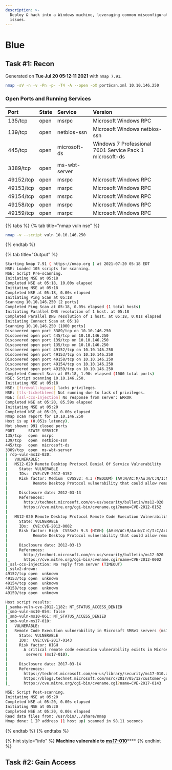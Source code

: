 ```yaml
---
description: >-
  Deploy & hack into a Windows machine, leveraging common misconfigurations
  issues.
---
```


# Blue

## Task \#1: Recon

Generated on **Tue Jul 20 05:12:11 2021** with `nmap 7.91`.

```bash
nmap -sV -n -v -Pn -p- -T4 -A --open -oX portScan.xml 10.10.146.250
```

### Open Ports and Running Services

| Port | State | Service | Version |
| :--- | :--- | :--- | :--- |
| 135/tcp | open | msrpc | Microsoft Windows RPC |
| 139/tcp | open | netbios-ssn | Microsoft Windows netbios-ssn |
| 445/tcp | open | microsoft-ds | Windows 7 Professional 7601 Service Pack 1 microsoft-ds |
| 3389/tcp | open | ms-wbt-server |  |
| 49152/tcp | open | msrpc | Microsoft Windows RPC |
| 49153/tcp | open | msrpc | Microsoft Windows RPC |
| 49154/tcp | open | msrpc | Microsoft Windows RPC |
| 49158/tcp | open | msrpc | Microsoft Windows RPC |
| 49159/tcp | open | msrpc | Microsoft Windows RPC |

{% tabs %}
{% tab title="nmap vuln nse" %}
```bash
nmap -v --script vuln 10.10.146.250
```
{% endtab %}

{% tab title="Output" %}
```bash
Starting Nmap 7.91 ( https://nmap.org ) at 2021-07-20 05:18 EDT
NSE: Loaded 105 scripts for scanning.
NSE: Script Pre-scanning.
Initiating NSE at 05:18
Completed NSE at 05:18, 10.00s elapsed
Initiating NSE at 05:18
Completed NSE at 05:18, 0.00s elapsed
Initiating Ping Scan at 05:18
Scanning 10.10.146.250 [2 ports]
Completed Ping Scan at 05:18, 0.05s elapsed (1 total hosts)
Initiating Parallel DNS resolution of 1 host. at 05:18
Completed Parallel DNS resolution of 1 host. at 05:18, 0.01s elapsed
Initiating Connect Scan at 05:18
Scanning 10.10.146.250 [1000 ports]
Discovered open port 3389/tcp on 10.10.146.250
Discovered open port 445/tcp on 10.10.146.250
Discovered open port 139/tcp on 10.10.146.250
Discovered open port 135/tcp on 10.10.146.250
Discovered open port 49152/tcp on 10.10.146.250
Discovered open port 49153/tcp on 10.10.146.250
Discovered open port 49158/tcp on 10.10.146.250
Discovered open port 49154/tcp on 10.10.146.250
Discovered open port 49159/tcp on 10.10.146.250
Completed Connect Scan at 05:18, 1.90s elapsed (1000 total ports)
NSE: Script scanning 10.10.146.250.
Initiating NSE at 05:18
NSE: [firewall-bypass] lacks privileges.
NSE: [tls-ticketbleed] Not running due to lack of privileges.
NSE: [ssl-ccs-injection] No response from server: ERROR
Completed NSE at 05:20, 85.59s elapsed
Initiating NSE at 05:20
Completed NSE at 05:20, 0.00s elapsed
Nmap scan report for 10.10.146.250
Host is up (0.051s latency).
Not shown: 991 closed ports
PORT      STATE SERVICE
135/tcp   open  msrpc
139/tcp   open  netbios-ssn
445/tcp   open  microsoft-ds
3389/tcp  open  ms-wbt-server
| rdp-vuln-ms12-020: 
|   VULNERABLE:
|   MS12-020 Remote Desktop Protocol Denial Of Service Vulnerability
|     State: VULNERABLE
|     IDs:  CVE:CVE-2012-0152
|     Risk factor: Medium  CVSSv2: 4.3 (MEDIUM) (AV:N/AC:M/Au:N/C:N/I:N/A:P)
|           Remote Desktop Protocol vulnerability that could allow remote attackers to cause a denial of service.
|           
|     Disclosure date: 2012-03-13
|     References:
|       http://technet.microsoft.com/en-us/security/bulletin/ms12-020
|       https://cve.mitre.org/cgi-bin/cvename.cgi?name=CVE-2012-0152
|   
|   MS12-020 Remote Desktop Protocol Remote Code Execution Vulnerability
|     State: VULNERABLE
|     IDs:  CVE:CVE-2012-0002
|     Risk factor: High  CVSSv2: 9.3 (HIGH) (AV:N/AC:M/Au:N/C:C/I:C/A:C)
|           Remote Desktop Protocol vulnerability that could allow remote attackers to execute arbitrary code on the targeted system.
|           
|     Disclosure date: 2012-03-13
|     References:
|       http://technet.microsoft.com/en-us/security/bulletin/ms12-020
|_      https://cve.mitre.org/cgi-bin/cvename.cgi?name=CVE-2012-0002
|_ssl-ccs-injection: No reply from server (TIMEOUT)
|_sslv2-drown: 
49152/tcp open  unknown
49153/tcp open  unknown
49154/tcp open  unknown
49158/tcp open  unknown
49159/tcp open  unknown

Host script results:
|_samba-vuln-cve-2012-1182: NT_STATUS_ACCESS_DENIED
|_smb-vuln-ms10-054: false
|_smb-vuln-ms10-061: NT_STATUS_ACCESS_DENIED
| smb-vuln-ms17-010: 
|   VULNERABLE:
|   Remote Code Execution vulnerability in Microsoft SMBv1 servers (ms17-010)
|     State: VULNERABLE
|     IDs:  CVE:CVE-2017-0143
|     Risk factor: HIGH
|       A critical remote code execution vulnerability exists in Microsoft SMBv1
|        servers (ms17-010).
|           
|     Disclosure date: 2017-03-14
|     References:
|       https://technet.microsoft.com/en-us/library/security/ms17-010.aspx
|       https://blogs.technet.microsoft.com/msrc/2017/05/12/customer-guidance-for-wannacrypt-attacks/
|_      https://cve.mitre.org/cgi-bin/cvename.cgi?name=CVE-2017-0143

NSE: Script Post-scanning.
Initiating NSE at 05:20
Completed NSE at 05:20, 0.00s elapsed
Initiating NSE at 05:20
Completed NSE at 05:20, 0.00s elapsed
Read data files from: /usr/bin/../share/nmap
Nmap done: 1 IP address (1 host up) scanned in 98.11 seconds

```
{% endtab %}
{% endtabs %}

{% hint style="info" %}
**Machine vulnerable to** [**ms17-010**](https://es.wikipedia.org/wiki/EternalBlue)\*\*\*\*
{% endhint %}

## Task \#2: Gain Access



